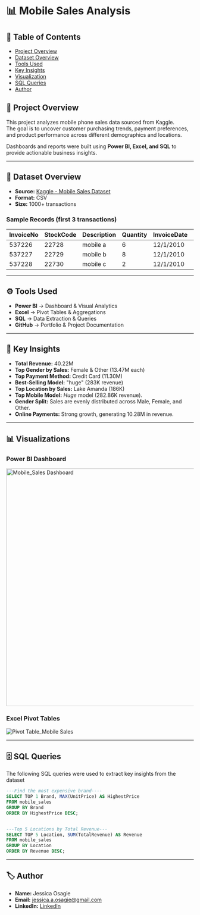 # 📊 Mobile Sales Analysis  

## 📑 Table of Contents
- [Project Overview](#-project-overview)
- [Dataset Overview](#-dataset-overview)
- [Tools Used](#-tools-used)
- [Key Insights](#-key-insights)
- [Visualization](#-visualizations)
- [SQL Queries](#-sql-queries)
- [Author](#--author)

## 📖 Project Overview  
This project analyzes mobile phone sales data sourced from Kaggle.  
The goal is to uncover customer purchasing trends, payment preferences, and product performance across different demographics and locations.  

Dashboards and reports were built using **Power BI, Excel, and SQL** to provide actionable business insights.  

---

## 📂 Dataset Overview  
- **Source:** [Kaggle - Mobile Sales Dataset](https://www.kaggle.com/datasets/waqi786/mobile-sales-dataset)   
- **Format:** CSV  
- **Size:** 1000+ transactions  

### Sample Records (first 3 transactions)
| InvoiceNo | StockCode | Description  | Quantity | InvoiceDate | UnitPrice | CustomerID | Country |
|-----------|-----------|--------------|----------|-------------|-----------|------------|---------|
| 537226    | 22728     | mobile a     | 6        | 12/1/2010   | 3.75      | 15311      | UK      |
| 537227    | 22729     | mobile b     | 8        | 12/1/2010   | 5.00      | 15312      | UK      |
| 537228    | 22730     | mobile c     | 2        | 12/1/2010   | 7.50      | 15313      | UK      |

---

## ⚙️ Tools Used  
- **Power BI** → Dashboard & Visual Analytics  
- **Excel** → Pivot Tables & Aggregations  
- **SQL** → Data Extraction & Queries  
- **GitHub** → Portfolio & Project Documentation  

---

## 🔑 Key Insights  
- **Total Revenue:** 40.22M  
- **Top Gender by Sales:** Female & Other (13.47M each)  
- **Top Payment Method:** Credit Card (11.30M)  
- **Best-Selling Model:** "huge" (283K revenue)  
- **Top Location by Sales:** Lake Amanda (186K)  
- **Top Mobile Model:** *Huge* model (282.86K revenue).  
- **Gender Split:** Sales are evenly distributed across Male, Female, and Other.  
- **Online Payments:** Strong growth, generating 10.28M in revenue.  

---

## 📊 Visualizations  

### Power BI Dashboard  

<img width="1138" height="639" alt="Mobile_Sales Dashboard" src="https://github.com/user-attachments/assets/15abff03-02cf-487e-b4a1-79a98a794435" />
  

### Excel Pivot Tables  
![Pivot Table_Mobile Sales](https://github.com/user-attachments/assets/ca1d8dde-3463-4eb8-9196-593a87d0e8b5)


---

## 🗄️ SQL Queries  
The following SQL queries were used to extract key insights from the dataset
   
```sql
---Find the most expensive brand----
SELECT TOP 1 Brand, MAX(UnitPrice) AS HighestPrice
FROM mobile_sales
GROUP BY Brand
ORDER BY HighestPrice DESC;


---Top 5 Locations by Total Revenue---
SELECT TOP 5 Location, SUM(TotalRevenue) AS Revenue
FROM mobile_sales
GROUP BY Location
ORDER BY Revenue DESC;

```
---

## 🏷️ Author  

- **Name:** Jessica Osagie  
- **Email:** jessica.a.osagie@gmail.com   
- **LinkedIn:** [LinkedIn](https://linkedin.com/in/jessica-osagie/)  
